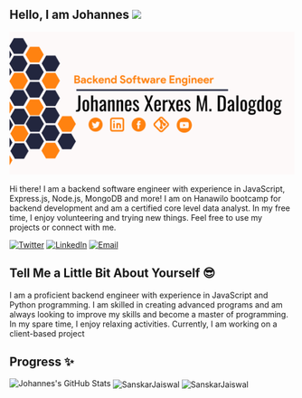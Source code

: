 ## Hello, I am Johannes <img src="https://media.giphy.com/media/hvRJCLFzcasrR4ia7z/giphy.gif" width="35">

![](https://raw.githubusercontent.com/johannes-xerxes-sz/johannes-xerxes-sz/main/banner.png)

Hi there! I am a backend software engineer with experience in JavaScript, Express.js, Node.js, MongoDB and more! I am on Hanawilo bootcamp for backend development and am a certified core level data analyst. In my free time, I enjoy volunteering and trying new things. Feel free to use my projects or connect with me.

<div align="left">
  <a href="https://twitter.com/Johannes_Xerxes" target="_blank"><img src="https://img.shields.io/twitter/follow/Johannes_Xerxes?logo=twitter&style=for-the-badge" alt="Twitter" /></a> 
    <a href="https://www.linkedin.com/in/johannes-xerxes-dalogdog"><img src="https://img.shields.io/badge/Connect-Johannes Xerxes Dalogdog-informational?style=for-the-badge&logo=linkedin" alt="LinkedIn" /></a>
    <a href="mailto:johannes.dalogdog@supportzebra.com"><img src="https://img.shields.io/badge/Email-johannes.dalogdog%40supportzebra.com-orange?style=for-the-badge&logo=Email" alt="Email" /></a>
</div>

## Tell Me a Little Bit About Yourself :sunglasses:

I am a proficient backend engineer with experience in JavaScript and Python programming. I am skilled in creating advanced programs and am always looking to improve my skills and become a master of programming. In my spare time, I enjoy relaxing activities. Currently, I am working on a client-based project

## Progress ✨
<div>
<img src="https://github-readme-stats.vercel.app/api?username=johannes-xerxes-sz&show_icons=true&hide_border=true&count_private=true&theme=shades-of-purple&icon_color=fad000" alt="Johannes's GitHub Stats">
<img align="center" src="https://github-readme-streak-stats.herokuapp.com/?user=johannes-xerxes-sz&count_private=true&theme=radical" alt="SanskarJaiswal" />
<img align="center" width=500 src="https://github-readme-stats.vercel.app/api/top-langs/?username=johannes-xerxes-sz&count_private=true&theme=radical" alt="SanskarJaiswal" />
</div>



